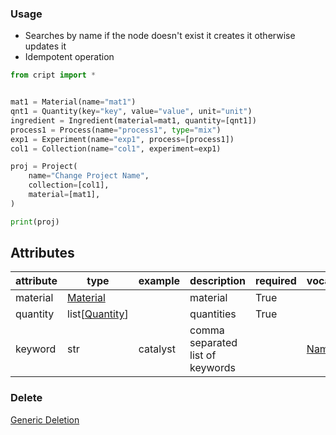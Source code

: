 ### Usage

- Searches by name if the node doesn't exist it creates it otherwise updates it
- Idempotent operation

```python
from cript import *


mat1 = Material(name="mat1")
qnt1 = Quantity(key="key", value="value", unit="unit")
ingredient = Ingredient(material=mat1, quantity=[qnt1])
process1 = Process(name="process1", type="mix")
exp1 = Experiment(name="exp1", process=[process1])
col1 = Collection(name="col1", experiment=exp1)

proj = Project(
    name="Change Project Name",
    collection=[col1],
    material=[mat1],
)

print(proj)
```

## Attributes

| attribute  | type           | example  | description            | required | vocab |
|------------|----------------|----------|------------------------|----------|-------|
| material   | [Material](../material)   |          | material               | True     |       |
| quantity   | list[[Quantity](../quantity)] |          | quantities             | True     |       |
| keyword    | str      | catalyst | comma separated list of keywords |          | [Name](https://app.criptapp.org/vocab/ingredient_keyword)  |

### Delete
[Generic Deletion](../delete.md)